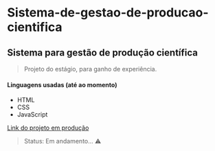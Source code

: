 # Sistema-de-gestao-de-producao-cientifica
## Sistema para gestão de produção científica

> Projeto do estágio, para ganho de experiência.

#### Linguagens usadas (até ao momento)
* HTML
* CSS
* JavaScript

[Link do projeto em produção](https://euricodande12.github.io/Sistema-de-gestao-de-producao-cientifica/)

> Status: Em andamento... ⚠️
